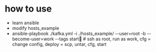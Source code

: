 # how to use

* learn ansible
* modify hosts_example
* ansible-playbook ./kafka.yml -i ./hosts_example/ --user=root -b --become-user=work --tags start # ssh as root,  run as work, cfg = change config, deploy = scp, untar, cfg, start
